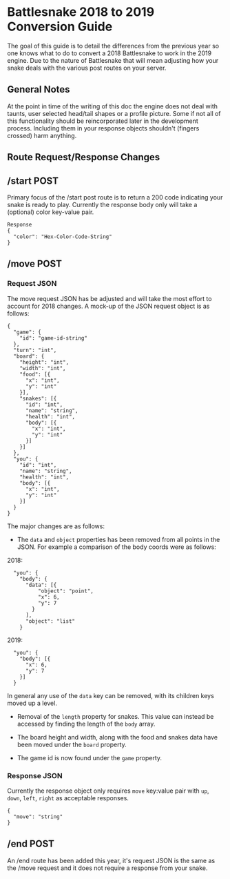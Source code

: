 # Battlesnake 2018 to 2019 Conversion Guide

The goal of this guide is to detail the differences from the previous year so one knows what to do to convert a 2018 Battlesnake to work in the 2019 engine. Due to the nature of Battlesnake that will mean adjusting how your snake deals with the various post routes on your server.

## General Notes

At the point in time of the writing of this doc the engine does not deal with taunts, user selected head/tail shapes or a profile picture. Some if not all of this functionality should be reincorporated later in the development process. Including them in your response objects shouldn't (fingers crossed) harm anything.

## Route Request/Response Changes

## /start POST

Primary focus of the /start post route is to return a 200 code indicating your snake is ready to play. Currently the response body only will take a (optional) color key-value pair.

```
Response
{
  "color": "Hex-Color-Code-String"
}
```

## /move POST

### Request JSON

The move request JSON has be adjusted and will take the most effort to account for 2018 changes. A mock-up of the JSON request object is as follows:

```
{
  "game": {
    "id": "game-id-string"
  },
  "turn": "int",
  "board": {
    "height": "int",
    "width": "int",
    "food": [{
      "x": "int",
      "y": "int"
    }],
    "snakes": [{
      "id": "int",
      "name": "string",
      "health": "int",
      "body": [{
        "x": "int",
        "y": "int"
      }]
    }]
  },
  "you": {
    "id": "int",
    "name": "string",
    "health": "int",
    "body": [{
      "x": "int",
      "y": "int"
    }]
  }
}
```

The major changes are as follows:

- The `data` and `object` properties has been removed from all points in the JSON. For example a comparison of the body coords were as follows:

2018:

```
  "you": {
    "body": {
      "data": [{
          "object": "point",
          "x": 6,
          "y": 7
        }
      ],
      "object": "list"
    }
```

2019:

```
  "you": {
    "body": [{
      "x": 6,
      "y": 7
    }]
  }
```

In general any use of the `data` key can be removed, with its children keys moved up a level.

- Removal of the `length` property for snakes. This value can instead be accessed by finding the length of the `body` array.

- The board height and width, along with the food and snakes data have been moved under the `board` property.

- The game id is now found under the `game` property.

### Response JSON

Currently the response object only requires `move` key:value pair with `up`, `down`, `left`, `right` as acceptable responses.

```
{
  "move": "string"
}
```

## /end POST

An /end route has been added this year, it's request JSON is the same as the /move request and it does not require a response from your snake.
